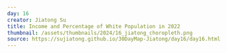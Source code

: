 ```yaml
---
day: 16
creator: Jiatong Su
title: Income and Percentage of White Population in 2022
thumbnail: /assets/thumbnails/2024/16_jiatong_choropleth.png
source: https://sujiatong.github.io/30DayMap-Jiatong/day16/day16.html
---
```




